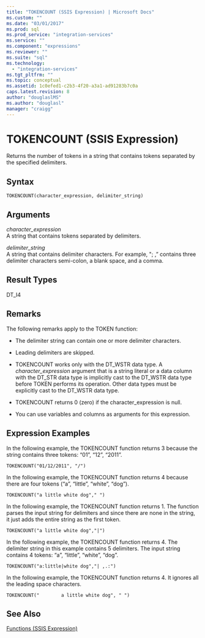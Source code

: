 ```yaml
---
title: "TOKENCOUNT (SSIS Expression) | Microsoft Docs"
ms.custom: ""
ms.date: "03/01/2017"
ms.prod: sql
ms.prod_service: "integration-services"
ms.service: ""
ms.component: "expressions"
ms.reviewer: ""
ms.suite: "sql"
ms.technology: 
  - "integration-services"
ms.tgt_pltfrm: ""
ms.topic: conceptual
ms.assetid: 1c0efed1-c2b3-4f20-a3a1-ad91283b7c0a
caps.latest.revision: 8
author: "douglaslMS"
ms.author: "douglasl"
manager: "craigg"
---
```

# TOKENCOUNT (SSIS Expression)
  Returns the number of tokens in a string that contains tokens separated by the specified delimiters.  
  
## Syntax  
  
```  
TOKENCOUNT(character_expression, delimiter_string)  
```  
  
## Arguments  
 *character_expression*  
 A string that contains tokens separated by delimiters.  
  
 *delimiter_string*  
 A string that contains delimiter characters. For example, "; ,” contains three delimiter characters semi-colon, a blank space, and a comma.  
  
## Result Types  
 DT_I4  
  
## Remarks  
 The following remarks apply to the TOKEN function:  
  
-   The delimiter string can contain one or more delimiter characters.  
  
-   Leading delimiters are skipped.  
  
-   TOKENCOUNT works only with the DT_WSTR data type. A *character_expression* argument that is a string literal or a data column with the DT_STR data type is implicitly cast to the DT_WSTR data type before TOKEN performs its operation. Other data types must be explicitly cast to the DT_WSTR data type.  
  
-   TOKENCOUNT returns 0 (zero) if the character_expression is null.  
  
-   You can use variables and columns as arguments for this expression.  
  
## Expression Examples  
 In the following example, the TOKENCOUNT function returns 3 because the string contains three tokens: “01”, “12”, “2011”.  
  
```  
TOKENCOUNT("01/12/2011", "/")  
```  
  
 In the following example, the TOKENCOUNT function returns 4 because there are four tokens (“a”, “little”, “white”, “dog”).  
  
```  
TOKENCOUNT("a little white dog"," ")  
```  
  
 In the following example, the TOKENCOUNT function returns 1. The function parses the input string for delimiters and since there are none in the string, it just adds the entire string as the first token.  
  
```  
TOKENCOUNT("a little white dog","|")  
```  
  
 In the following example, the TOKENCOUNT function returns 4. The delimiter string in this example contains 5 delimiters. The input string contains 4 tokens: “a”, “little”, “white”, “dog”.  
  
```  
TOKENCOUNT("a:little|white dog","| ,.:")  
```  
  
 In the following example, the TOKENCOUNT function returns 4. It ignores all the leading space characters.  
  
```  
TOKENCOUNT("        a little white dog", " ")  
```  
  
## See Also  
 [Functions &#40;SSIS Expression&#41;](../../integration-services/expressions/functions-ssis-expression.md)  
  
  
